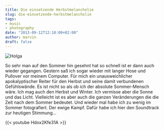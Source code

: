 ```yaml
---
title: Die einsetzende Herbstmelancholie
slug: die-einsetzende-herbstmelancholie
tags:
- music
- photography
date: "2013-09-12T12:18:00+02:00"
author: marvin
draft: false
---
```

![Holga](/images/4873456826_4434964a64_b.jpg)

So sehr man auf den Sommer hin gesehnt hat so schnell ist er dann auch
wieder gegangen. Gestern saß ich sogar wieder mit langer Hose und
Pullover vor meinem Computer. Für mich ein unausweichlicher
apokalyptischer Reiter für den Herbst und seine damit verbundenen
Gefühlswände. Es ist nicht so als ob ich der absolute Sommer-Mensch
wäre. Ich mag auch den Herbst und Winter. Ich vermisse aber die Sonne
und das Licht. Vielleicht ist es aber auch die ganzen Veränderungen die
die Zeit nach dem Sommer bedeutet. Und wieder mal habe ich zu wenig im
Sommer fotografiert. Der ewige Kampf. Dafür habe ich hier den Soundtrack
zur heutigen Stimmung...

{{< youtube Hdox2Kfe31A >}}